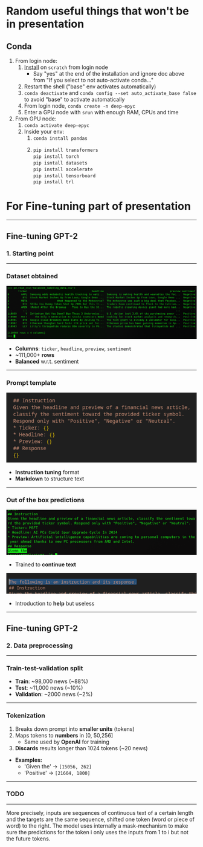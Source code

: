 # Random useful things that won't be in presentation

## Conda

1. From login node:
    1. [Install](https://orfeo-doc.areasciencepark.it/HPC/python-environment/) on `scratch` from login node
        * Say "yes" at the end of the installation and ignore doc above from "If you select to not auto-activate conda..."
    2. Restart the shell ("base" env activates automatically)
    3. `conda deactivate` and `conda config --set auto_activate_base false` to avoid "base" to activate automatically
    4. From login node, `conda create -n deep-epyc`
    5. Enter a GPU node with `srun` with enough RAM, CPUs and time
2. From GPU node:
    1. `conda activate deep-epyc`
    2. Inside your env:
        1. `conda install pandas`
        2.  ```bash
            pip install transformers
            pip install torch
            pip isntall datasets
            pip install accelerate
            pip install tensorboard
            pip install trl
            ```

# For Fine-tuning part of presentation

---

## Fine-tuning GPT-2

### 1. Starting point

---

### Dataset obtained

![](pics/labeled_dataset.png)
* **Columns**: `ticker`, `headline`, `preview`, `sentiment`
* ~111,000+ **rows**
* **Balanced** w.r.t. sentiment

---

### Prompt template

![](pics/prompt_template.png)
* **Instruction tuning** format
* **Markdown** to structure text

---

### Out of the box predictions

![](pics/out_of_the_box_pred.png)
* Trained to **continue text**

![](pics/useless_helper.png)
* Introduction to **help** but useless

---

## Fine-tuning GPT-2

### 2. Data preprocessing

---

### Train-test-validation split

* **Train**: ~98,000 news (~88%)
* **Test**: ~11,000 news (~10%)
* **Validation**: ~2000 news (~2%)

---

### Tokenization

1. Breaks down prompt into **smaller units** (tokens)
2. Maps tokens to **numbers** in [0, 50,256]
    * Same used by **OpenAI** for training
3. **Discards** results longer than 1024 tokens (~20 news)
* **Examples:**
    * 'Given the' -> `[15056, 262]`
    * 'Positive' -> `[21604, 1800]`

---

### TODO









---

More precisely, inputs are sequences of continuous text of a certain length and the targets are the same sequence, shifted one token (word or piece of word) to the right. The model uses internally a mask-mechanism to make sure the predictions for the token i only uses the inputs from 1 to i but not the future tokens.


